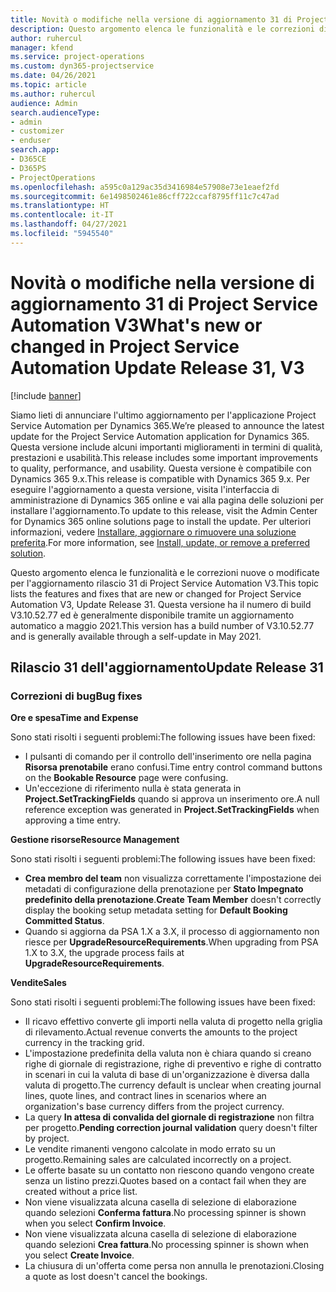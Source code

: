 ```yaml
---
title: Novità o modifiche nella versione di aggiornamento 31 di Project Service Automation V3
description: Questo argomento elenca le funzionalità e le correzioni disponibili nella versione di aggiornamento 31 di Project Service Automation V3.
author: ruhercul
manager: kfend
ms.service: project-operations
ms.custom: dyn365-projectservice
ms.date: 04/26/2021
ms.topic: article
ms.author: ruhercul
audience: Admin
search.audienceType:
- admin
- customizer
- enduser
search.app:
- D365CE
- D365PS
- ProjectOperations
ms.openlocfilehash: a595c0a129ac35d3416984e57908e73e1eaef2fd
ms.sourcegitcommit: 6e1498502461e86cff722ccaf8795ff11c7c47ad
ms.translationtype: HT
ms.contentlocale: it-IT
ms.lasthandoff: 04/27/2021
ms.locfileid: "5945540"
---
```

# <a name="whats-new-or-changed-in-project-service-automation-update-release-31-v3"></a><span data-ttu-id="e5648-103">Novità o modifiche nella versione di aggiornamento 31 di Project Service Automation V3</span><span class="sxs-lookup"><span data-stu-id="e5648-103">What's new or changed in Project Service Automation Update Release 31, V3</span></span>

[!include [banner](../includes/psa-now-project-operations.md)]

<span data-ttu-id="e5648-104">Siamo lieti di annunciare l'ultimo aggiornamento per l'applicazione Project Service Automation per Dynamics 365.</span><span class="sxs-lookup"><span data-stu-id="e5648-104">We’re pleased to announce the latest update for the Project Service Automation application for Dynamics 365.</span></span> <span data-ttu-id="e5648-105">Questa versione include alcuni importanti miglioramenti in termini di qualità, prestazioni e usabilità.</span><span class="sxs-lookup"><span data-stu-id="e5648-105">This release includes some important improvements to quality, performance, and usability.</span></span> <span data-ttu-id="e5648-106">Questa versione è compatibile con Dynamics 365 9.x.</span><span class="sxs-lookup"><span data-stu-id="e5648-106">This release is compatible with Dynamics 365 9.x.</span></span> <span data-ttu-id="e5648-107">Per eseguire l'aggiornamento a questa versione, visita l'interfaccia di amministrazione di Dynamics 365 online e vai alla pagina delle soluzioni per installare l'aggiornamento.</span><span class="sxs-lookup"><span data-stu-id="e5648-107">To update to this release, visit the Admin Center for Dynamics 365 online solutions page to install the update.</span></span> <span data-ttu-id="e5648-108">Per ulteriori informazioni, vedere [Installare, aggiornare o rimuovere una soluzione preferita](/power-platform/admin/install-remove-preferred-solution).</span><span class="sxs-lookup"><span data-stu-id="e5648-108">For more information, see [Install, update, or remove a preferred solution](/power-platform/admin/install-remove-preferred-solution).</span></span>

<span data-ttu-id="e5648-109">Questo argomento elenca le funzionalità e le correzioni nuove o modificate per l'aggiornamento rilascio 31 di Project Service Automation V3.</span><span class="sxs-lookup"><span data-stu-id="e5648-109">This topic lists the features and fixes that are new or changed for Project Service Automation V3, Update Release 31.</span></span> <span data-ttu-id="e5648-110">Questa versione ha il numero di build V3.10.52.77 ed è generalmente disponibile tramite un aggiornamento automatico a maggio 2021.</span><span class="sxs-lookup"><span data-stu-id="e5648-110">This version has a build number of V3.10.52.77 and is generally available through a self-update in May 2021.</span></span>

## <a name="update-release-31"></a><span data-ttu-id="e5648-111">Rilascio 31 dell'aggiornamento</span><span class="sxs-lookup"><span data-stu-id="e5648-111">Update Release 31</span></span>

### <a name="bug-fixes"></a><span data-ttu-id="e5648-112">Correzioni di bug</span><span class="sxs-lookup"><span data-stu-id="e5648-112">Bug fixes</span></span>

<span data-ttu-id="e5648-113">**Ore e spesa**</span><span class="sxs-lookup"><span data-stu-id="e5648-113">**Time and Expense**</span></span>

<span data-ttu-id="e5648-114">Sono stati risolti i seguenti problemi:</span><span class="sxs-lookup"><span data-stu-id="e5648-114">The following issues have been fixed:</span></span>

- <span data-ttu-id="e5648-115">I pulsanti di comando per il controllo dell'inserimento ore nella pagina **Risorsa prenotabile** erano confusi.</span><span class="sxs-lookup"><span data-stu-id="e5648-115">Time entry control command buttons on the **Bookable Resource** page were confusing.</span></span>
- <span data-ttu-id="e5648-116">Un'eccezione di riferimento nulla è stata generata in **Project.SetTrackingFields** quando si approva un inserimento ore.</span><span class="sxs-lookup"><span data-stu-id="e5648-116">A null reference exception was generated in **Project.SetTrackingFields** when approving a time entry.</span></span>

<span data-ttu-id="e5648-117">**Gestione risorse**</span><span class="sxs-lookup"><span data-stu-id="e5648-117">**Resource Management**</span></span>

<span data-ttu-id="e5648-118">Sono stati risolti i seguenti problemi:</span><span class="sxs-lookup"><span data-stu-id="e5648-118">The following issues have been fixed:</span></span>

- <span data-ttu-id="e5648-119">**Crea membro del team** non visualizza correttamente l'impostazione dei metadati di configurazione della prenotazione per **Stato Impegnato predefinito della prenotazione**.</span><span class="sxs-lookup"><span data-stu-id="e5648-119">**Create Team Member** doesn't correctly display the booking setup metadata setting for **Default Booking Committed Status**.</span></span>
- <span data-ttu-id="e5648-120">Quando si aggiorna da PSA 1.X a 3.X, il processo di aggiornamento non riesce per **UpgradeResourceRequirements**.</span><span class="sxs-lookup"><span data-stu-id="e5648-120">When upgrading from PSA 1.X to 3.X, the upgrade process fails at **UpgradeResourceRequirements**.</span></span>


<span data-ttu-id="e5648-121">**Vendite**</span><span class="sxs-lookup"><span data-stu-id="e5648-121">**Sales**</span></span>

<span data-ttu-id="e5648-122">Sono stati risolti i seguenti problemi:</span><span class="sxs-lookup"><span data-stu-id="e5648-122">The following issues have been fixed:</span></span>

- <span data-ttu-id="e5648-123">Il ricavo effettivo converte gli importi nella valuta di progetto nella griglia di rilevamento.</span><span class="sxs-lookup"><span data-stu-id="e5648-123">Actual revenue converts the amounts to the project currency in the tracking grid.</span></span>
- <span data-ttu-id="e5648-124">L'impostazione predefinita della valuta non è chiara quando si creano righe di giornale di registrazione, righe di preventivo e righe di contratto in scenari in cui la valuta di base di un'organizzazione è diversa dalla valuta di progetto.</span><span class="sxs-lookup"><span data-stu-id="e5648-124">The currency default is unclear when creating journal lines, quote lines, and contract lines in scenarios where an organization's base currency differs from the project currency.</span></span>
- <span data-ttu-id="e5648-125">La query **In attesa di convalida del giornale di registrazione** non filtra per progetto.</span><span class="sxs-lookup"><span data-stu-id="e5648-125">**Pending correction journal validation** query doesn't filter by project.</span></span>
- <span data-ttu-id="e5648-126">Le vendite rimanenti vengono calcolate in modo errato su un progetto.</span><span class="sxs-lookup"><span data-stu-id="e5648-126">Remaining sales are calculated incorrectly on a project.</span></span>
- <span data-ttu-id="e5648-127">Le offerte basate su un contatto non riescono quando vengono create senza un listino prezzi.</span><span class="sxs-lookup"><span data-stu-id="e5648-127">Quotes based on a contact fail when they are created without a price list.</span></span>
- <span data-ttu-id="e5648-128">Non viene visualizzata alcuna casella di selezione di elaborazione quando selezioni **Conferma fattura**.</span><span class="sxs-lookup"><span data-stu-id="e5648-128">No processing spinner is shown when you select **Confirm Invoice**.</span></span>
- <span data-ttu-id="e5648-129">Non viene visualizzata alcuna casella di selezione di elaborazione quando selezioni **Crea fattura**.</span><span class="sxs-lookup"><span data-stu-id="e5648-129">No processing spinner is shown when you select **Create Invoice**.</span></span>
- <span data-ttu-id="e5648-130">La chiusura di un'offerta come persa non annulla le prenotazioni.</span><span class="sxs-lookup"><span data-stu-id="e5648-130">Closing a quote as lost doesn't cancel the bookings.</span></span>







